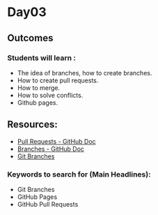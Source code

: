 # Day03

## Outcomes
### Students will learn :
- The idea of branches, how to create branches.
- How to create pull requests.
- How to merge. 
- How to solve conflicts. 
- Github pages. 


## Resources:
* [Pull Requests - GitHub Doc](https://docs.github.com/en/pull-requests/collaborating-with-pull-requests/proposing-changes-to-your-work-with-pull-requests/about-pull-requests)
* [Branches - GitHub Doc](https://docs.github.com/en/pull-requests/collaborating-with-pull-requests/proposing-changes-to-your-work-with-pull-requests/about-branches)
* [Git Branches](https://www.atlassian.com/git/tutorials/using-branches)


### Keywords to search for (Main Headlines):
* Git Branches
* GitHub Pages
* GitHub Pull Requests